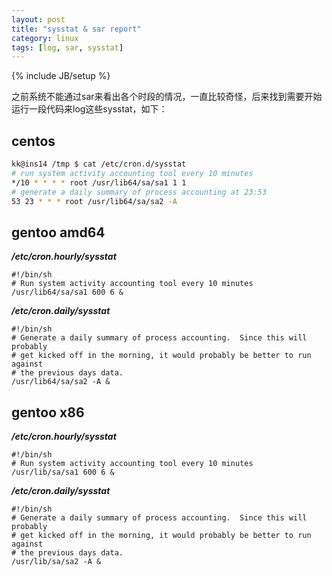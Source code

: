 ```yaml
---
layout: post
title: "sysstat & sar report"
category: linux
tags: [log, sar, sysstat]
---
```

{% include JB/setup %}

之前系统不能通过sar来看出各个时段的情况，一直比较奇怪，后来找到需要开始运行一段代码来log这些sysstat，如下：

## centos

```bash
kk@ins14 /tmp $ cat /etc/cron.d/sysstat
# run system activity accounting tool every 10 minutes
*/10 * * * * root /usr/lib64/sa/sa1 1 1
# generate a daily summary of process accounting at 23:53
53 23 * * * root /usr/lib64/sa/sa2 -A
```

## gentoo amd64

***/etc/cron.hourly/sysstat***

```
#!/bin/sh
# Run system activity accounting tool every 10 minutes
/usr/lib64/sa/sa1 600 6 &
```

***/etc/cron.daily/sysstat***

```
#!/bin/sh
# Generate a daily summary of process accounting.  Since this will probably
# get kicked off in the morning, it would probably be better to run against
# the previous days data.
/usr/lib64/sa/sa2 -A &
```

## gentoo x86

***/etc/cron.hourly/sysstat***

```
#!/bin/sh
# Run system activity accounting tool every 10 minutes
/usr/lib/sa/sa1 600 6 &
```

***/etc/cron.daily/sysstat***

```
#!/bin/sh
# Generate a daily summary of process accounting.  Since this will probably
# get kicked off in the morning, it would probably be better to run against
# the previous days data.
/usr/lib/sa/sa2 -A &
```
